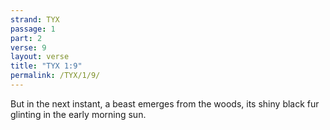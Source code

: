 ```yaml
---
strand: TYX
passage: 1
part: 2
verse: 9
layout: verse
title: "TYX 1:9"
permalink: /TYX/1/9/
---
```

But in the next instant, a beast emerges from the woods, its shiny black fur glinting in the early morning sun.
